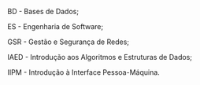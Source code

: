 BD - Bases de Dados;

ES - Engenharia de Software;

GSR - Gestão e Segurança de Redes;

IAED - Introdução aos Algoritmos e Estruturas de Dados;

IIPM - Introdução à Interface Pessoa-Máquina.
